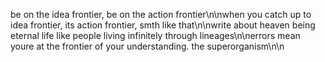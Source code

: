 be on the idea frontier, be on the action frontier\n\nwhen you catch up to idea frontier, its action frontier, smth like that\n\nwrite about heaven being eternal life like people living infinitely through lineages\n\nerrors mean youre at the frontier of your understanding. the superorganism\n\n